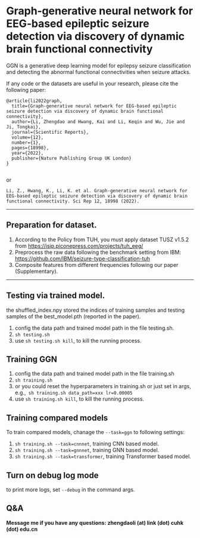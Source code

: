 # Graph‐generative neural network for EEG‐based epileptic seizure detection via discovery of dynamic brain functional connectivity

GGN is a generative deep learning model for epilepsy seizure classification and detecting the abnormal functional connectivities when seizure attacks.

If any code or the datasets are useful in your research, please cite the following paper:

```
@article{li2022graph,
  title={Graph-generative neural network for EEG-based epileptic seizure detection via discovery of dynamic brain functional connectivity},
  author={Li, Zhengdao and Hwang, Kai and Li, Keqin and Wu, Jie and Ji, Tongkai},
  journal={Scientific Reports},
  volume={12},
  number={1},
  pages={18998},
  year={2022},
  publisher={Nature Publishing Group UK London}
}


```

or 

```
Li, Z., Hwang, K., Li, K. et al. Graph-generative neural network for EEG-based epileptic seizure detection via discovery of dynamic brain functional connectivity. Sci Rep 12, 18998 (2022).
```

--- 

## Preparation for dataset. 


1. According to the Policy from TUH, you must apply dataset TUSZ v1.5.2 from https://isip.piconepress.com/projects/tuh_eeg/
2. Preprocess the raw data following the benchmark setting from IBM: https://github.com/IBM/seizure-type-classification-tuh
3. Composite features from different frequencies following our paper (Supplementary).

---



## Testing via trained model.

the shuffled_index.npy stored the indices of training samples and testing samples of the best_model.pth (reported in the paper).

1. config the data path and trained model path in the file testing.sh.
1. `sh testing.sh`
1. use `sh testing.sh kill`, to kill the running process.

## Training GGN

1. config the data path and trained model path in the file training.sh
2. `sh training.sh`
3. or you could reset the hyperparameters in training.sh or just set in args, e.g.,`
sh training.sh data_path=xxx lr=0.00005`
1. use `sh training.sh kill`, to kill the running process.

## Training compared models

To train compared models, chanage the `--task=ggn` to following settings:


1. `sh training.sh --task=cnnnet`, training CNN based model.
1. `sh training.sh --task=gnnnet`, training GNN based model.
1. `sh training.sh --task=transformer`, training Transformer based model.


## Turn on debug log mode
to print more logs, set `--debug` in the command args.

## Q&A

**Message me if you have any questions: zhengdaoli (at) link (dot) cuhk (dot) edu.cn**
